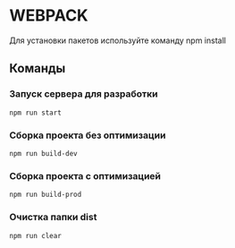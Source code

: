 # WEBPACK

Для установки пакетов используйте команду npm install

## Команды

### Запуск сервера для разработки
```shell
npm run start
```

### Сборка проекта без оптимизации
```shell
npm run build-dev
```

### Сборка проекта с оптимизацией
```shell
npm run build-prod
```

### Очистка папки dist
```shell
npm run clear
```

<!-- инфа по проекту -->
<!-- 
отдельный страницы в 
index.njk
inner-page.njk
thanks.njk
error.njk

остальные страницы отдельные отдельные блоки и секции

при билде скрипты не минифицированы, чтобы было удобно потом точечно вносить правки в интеграции
обычно html беру из сборки в папке templates, а стили уже и js из интеграции

если нужно оптимизировать, в файле webpack.config.js сделать
  optimization: {
    minimize: true
 },

 отправка формы по клику отключена, если нужно будет что то по форме поменять она в файле /modules/filter.js


-->
